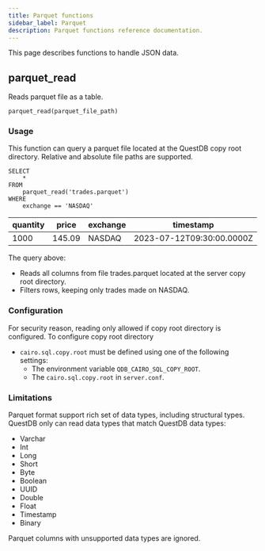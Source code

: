 ```yaml
---
title: Parquet functions
sidebar_label: Parquet
description: Parquet functions reference documentation.
---
```


This page describes functions to handle JSON data.

## parquet_read

Reads parquet file as a table.

`parquet_read(parquet_file_path)`

### Usage

This function can query a parquet file located at the QuestDB copy root directory. Relative and absolute file paths are supported.

```questdb-sql title="parquet_read example"
SELECT
    *
FROM
    parquet_read('trades.parquet')
WHERE
    exchange == 'NASDAQ'
```

| quantity | price  | exchange | timestamp                 |
| -------- | ------ | -------- | ------------------------- |
| 1000     | 145.09 | NASDAQ   | 2023-07-12T09:30:00.0000Z |

The query above:
   * Reads all columns from file trades.parquet located at the server copy root directory.
   * Filters rows, keeping only trades made on NASDAQ.


### Configuration

For security reason, reading only allowed if copy root directory is configured. To configure
copy root directory

- `cairo.sql.copy.root` must be defined using one of the following settings:
  - The environment variable `QDB_CAIRO_SQL_COPY_ROOT`.
  - The `cairo.sql.copy.root` in `server.conf`.

### Limitations

Parquet format support rich set of data types, including structural types. QuestDB only can read data types that match QuestDB data types:

- Varchar
- Int
- Long
- Short
- Byte
- Boolean
- UUID
- Double
- Float
- Timestamp
- Binary

Parquet columns with unsupported data types are ignored.